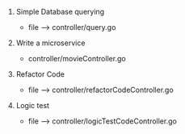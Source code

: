 1. Simple Database querying
    - file --> controller/query.go

2. Write a microservice
    - controller/movieController.go

3. Refactor Code
    - file --> controller/refactorCodeController.go

4. Logic test
    - file --> controller/logicTestCodeController.go